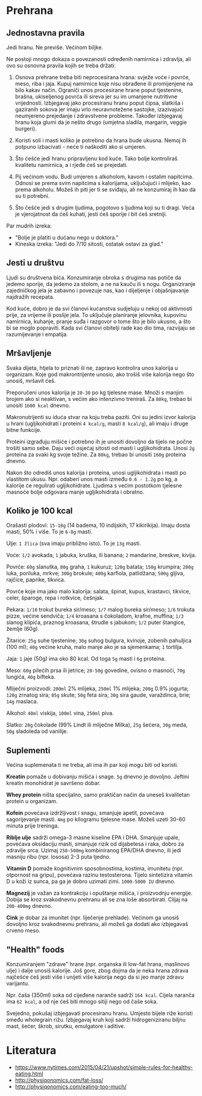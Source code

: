 # Prehrana

## Jednostavna pravila

Jedi hranu. Ne previše. Većinom biljke.

Ne postoji mnogo dokaza o povezanosti određenih namirnica i zdravlja, ali ovo su osnovna pravila kojih se treba držati:

1. Osnova prehrane treba biti neprocesirana hrana: svježe voće i povrće, meso, riba i jaja. Kupuj namirnice koje nisu obrađene ili promijenjene na bilo kakav način. Ograniči unos procesirane hrane poput tjestenine, brašna, ukiseljenog povrća ili sireva jer su im umanjene nutritivne vrijednosti. Izbjegavaj jako procesiranu hranu poput čipsa, slatkiša i gaziranih sokova jer imaju vrlo neuravnotežene sastojke, izazivajući neumjereno prejedanje i zdravstvene probleme. Također izbjegavaj hranu koja glumi da je nešto drugo (umjetna sladila, margarin, veggie burgeri).

2. Koristi soli i masti koliko je potrebno da hrana bude ukusna. Nemoj ih potpuno izbacivati - neće ti naškoditi ako si umjeren.

3. Što ćešće jedi hranu pripravljenu kod kuće. Tako bolje kontroliraš kvalitetu namirnica, a i rjeđe ćeš se prejedati.

4. Pij većinom vodu. Budi umjeren s alkoholom, kavom i ostalim napitcima. Odnosi se prema svim napitcima s kalorijama, uključujući i mlijeko, kao prema alkoholu. Možeš ih piti jer ti se sviđaju, ali ne konzumiraj ih kao da su ti potrebni.

5. Što češće jedi s drugim ljudima, pogotovo s ljudima koji su ti dragi. Veća je vjerojatnost da ćeš kuhati, jesti ćeš sporije i bit ćeš sretniji.

Par mudrih izreka:
* "Bolje je platiti u dućanu nego u doktora."
* Kineska izreka: "Jedi do 7/10 sitosti, ostatak ostavi za glad."

## Jesti u društvu

Ljudi su društvena bića. Konzumiranje obroka s drugima nas potiče da jedemo sporije, da jedemo za stolom, a ne na kauču ili s nogu. Organiziranje zajedničkog jela je zabavno i povezuje nas, kao i dijeljenje i objašnjavanje najdražih recepata.

Kod kuće, dobro je da svi članovi kućanstva sudjeluju u nekoj od aktivnosti prije, za vrijeme ili poslije jela. To uključuje planiranje jelovnika, kupovinu namirnica, kuhanje, pranje suđa i razgovor o tome što je bilo ukusno, a što bi se moglo popraviti. Kada svi članovi obitelji rade kao dio tima, razvijaju se razumijevanje i empatija.

## Mršavljenje

Svaka dijeta, htjela to priznati ili ne, zapravo kontrolira unos kalorija u organizam. Koje god makrontrijente unosio, ako trošiš više kalorija nego što unosiš, mršavit ćeš.

Preporučeni unos kalorija je `20-30` po kg tjelesne mase. Množi s manjim brojem ako si neaktivan, s većim ako intenzivno treniraš. Za `80kg`, trebao bi unositi `1600 kcal` dnevno.

Makronutrijenti su iduća stvar na koju treba paziti. Oni su jedini izvor kalorija u hrani (ugljikohidrati i proteini `4 kcal/g`, masti `8 kcal/g`), ali imaju i druge bitne funkcije.

Proteini izgrađuju mišiće i potrebno ih je unositi dovoljno da tijelo ne počne trošiti samo sebe. Daju veći osjećaj sitosti od masti i ugljikohidrata. Unosi `2g` proteina za svaki kg svoje težine. Za `80kg`, trebao bi unositi `160g` proteina dnevno.

Nakon što odrediš unos kalorija i proteina, unosi ugljikohidrata i masti po vlastitom ukusu. Npr. odaberi unos masti između `0.6 - 1.2g` po kg, a kalorije će regulirati ugljikohidrate. Ljudima s većim postotkom tjelesne masnoće bolje odgovara manje ugljikohidrata i obratno.

## Koliko je 100 kcal

Orašasti plodovi: `15-18g` (14 badema, 10 indijskih, 17 kikirikija). Imaju dosta masti, 50% i više. To je `6-8g` masti.

Ulje: `1 žlica` (sva imaju približno isto). To je `13g` masti.

Voće: `1/2` avokada, `1` jabuka, kruška, ili banana; `2` mandarine, breskve, kivija.

Povrće: `60g` slanutka, `80g` graha, `1` kukuruz; `120g` batata; `150g` krumpira; `200g` luka, poriluka, mrkve; `300g` brokule; `400g` karfiola, patlidžana; `500g` gljiva, rajčice, paprike, tikvica.

Povrće koje ima jako malo kalorija: salata, špinat, kupus, krastavci, tikvice, celer, šparoge, repa i rotkvice, češnjak.

Pekara: `1/10` trokut bureka sir/meso; `1/7` malog bureka sir/meso; `1/6` trokuta pizze, većine sendviča; `1/4` kroasana s čokoladom, krafne, muffina; `1/3` slanog klipića, praznog kroasana, štrudle s jabukom; `1/2` puter štangice, žemlje (60g).

Žitarice: `25g` suhe tjestenine; `30g` suhog bulgura, kvinoje, zobenih pahuljica (100 ml); `40g` većine kruha, malo manje ako je sa sjemenkama; `1` tortilja.

Jaja: `1` jaje (50g) ima oko 80 kcal. Od toga `5g` masti i `6g` proteina.

Meso: `60g` pilećih prsa ili jetrice; `20-50g` govedine, ovisno o masnoći, `70g` lungića, `40g` bifteka.

Mliječni proizvodi: `200ml` 2% mlijeka, `250ml` 1% mlijeka; `200g` 0.9% jogurta; `120g` zrnatog sira; `85g` skute; `50g` feta sira; `30g` sira gaude, varaždinca, brie; `14g` maslaca.

Alkohol: `40ml` viskija, `100ml` vina, `250ml` piva.

Slatko: `20g` čokolade (99% Lindt ili mliječne Milka), `25g` šećera, `30g` meda, `50g` sladoleda od vanilije.

## Suplementi

Većina suplemenata ti ne treba, ali ima ih par koji mogu biti od koristi.

**Kreatin** pomaže u dobivanju mišića i snage. `5g` dnevno je dovoljno. Jeftini kreatin monohidrat je savršeno dobar.

**Whey protein** ništa specijalno, samo praktičan način da uneseš kvalitetan protein u organizam.

**Kofein** povećava izdržljivost i snagu, smanjuje apetit, povećava sagorijevanje masti. `4mg` po kilogramu tjelesne mase. Možeš uzeti 30-60 minuta prije treninga.

**Riblje ulje** sadrži omega-3 masne kiseline EPA i DHA. Smanjuje upale, povećava oksidaciju masti, smanjuje rizik od dijabetesa i raka, dobro za zdravlje srca. Uzimaj `250-500mg` kombiniranog EPA/DHA dnevno, ili jedi masniju ribu (npr. lososa) 2-3 puta tjedno.

**Vitamin D** pomaže kognitivnim sposobnostima, kostima, imunitetu (npr. otpornost na gripu), povećava razinu testosterona. Tijelo sintetizira vitamin D u koži iz sunca, pa ga je dobro uzimati zimi. `1000-5000 IU` dnevno.

**Magnezij** je važan za kontrakciju i opuštanje mišića, i proizvodnju energije. Dobija se kroz svakodnevnu prehranu ali se zna loše absorbirati. Ciljaj na `200-400mg` dnevno.

**Cink** je dobar za imunitet (npr. liječenje prehlade). Većinom ga unosiš dovoljno kroz svakodnevnu prehranu, ali možeš ga dodati ako izbjegavaš crveno meso.

## "Health" foods

Konzumiranjem "zdrave" hrane (npr. organska ili low-fat hrana, maslinovo ulje) i dalje unosiš kalorije. Još gore, zbog dojma da je neka hrana zdrava najčešće ćeš jesti više i unijeti više kalorija nego da si jeo manje zdravu varijantu.

Npr. čaša (350ml) soka od cijeđene naranče sadrži `164 kcal`. Cijela naranča ima `62 kcal`, a od nje ćeš biti mnogo sitiji nego od čaše soka.

Svejedno, pokušaj izbjegavati procesiranu hranu. Umjesto bijele riže koristi smeđu wholegrain rižu. Izbjegavaj kruh koji sadrži hidrogeniziranu biljnu mast, šećer, škrob, sirutku, emulgatore i aditive.

# Literatura

* https://www.nytimes.com/2015/04/21/upshot/simple-rules-for-healthy-eating.html
* http://physiqonomics.com/fat-loss/
* http://physiqonomics.com/eating-too-much/
